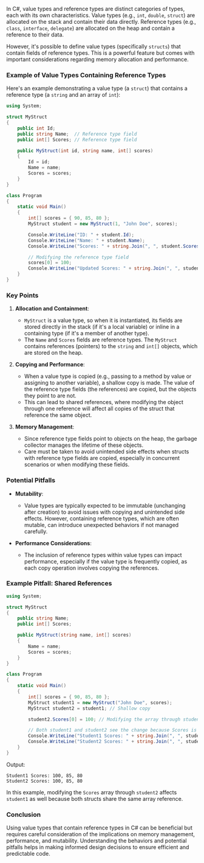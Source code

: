 In C#, value types and reference types are distinct categories of types, each with its own characteristics. Value types (e.g., `int`, `double`, `struct`) are allocated on the stack and contain their data directly. Reference types (e.g., `class`, `interface`, `delegate`) are allocated on the heap and contain a reference to their data.

However, it's possible to define value types (specifically `structs`) that contain fields of reference types. This is a powerful feature but comes with important considerations regarding memory allocation and performance.

### Example of Value Types Containing Reference Types

Here's an example demonstrating a value type (a `struct`) that contains a reference type (a `string` and an array of `int`):

```csharp
using System;

struct MyStruct
{
    public int Id;
    public string Name;  // Reference type field
    public int[] Scores; // Reference type field

    public MyStruct(int id, string name, int[] scores)
    {
        Id = id;
        Name = name;
        Scores = scores;
    }
}

class Program
{
    static void Main()
    {
        int[] scores = { 90, 85, 80 };
        MyStruct student = new MyStruct(1, "John Doe", scores);

        Console.WriteLine("ID: " + student.Id);
        Console.WriteLine("Name: " + student.Name);
        Console.WriteLine("Scores: " + string.Join(", ", student.Scores));

        // Modifying the reference type field
        scores[0] = 100;
        Console.WriteLine("Updated Scores: " + string.Join(", ", student.Scores));
    }
}
```

### Key Points

1. **Allocation and Containment**:
   - `MyStruct` is a value type, so when it is instantiated, its fields are stored directly in the stack (if it's a local variable) or inline in a containing type (if it's a member of another type).
   - The `Name` and `Scores` fields are reference types. The `MyStruct` contains references (pointers) to the `string` and `int[]` objects, which are stored on the heap.

2. **Copying and Performance**:
   - When a value type is copied (e.g., passing to a method by value or assigning to another variable), a shallow copy is made. The value of the reference type fields (the references) are copied, but the objects they point to are not.
   - This can lead to shared references, where modifying the object through one reference will affect all copies of the struct that reference the same object.

3. **Memory Management**:
   - Since reference type fields point to objects on the heap, the garbage collector manages the lifetime of these objects.
   - Care must be taken to avoid unintended side effects when structs with reference type fields are copied, especially in concurrent scenarios or when modifying these fields.

### Potential Pitfalls

- **Mutability**:
  - Value types are typically expected to be immutable (unchanging after creation) to avoid issues with copying and unintended side effects. However, containing reference types, which are often mutable, can introduce unexpected behaviors if not managed carefully.

- **Performance Considerations**:
  - The inclusion of reference types within value types can impact performance, especially if the value type is frequently copied, as each copy operation involves copying the references.

### Example Pitfall: Shared References

```csharp
using System;

struct MyStruct
{
    public string Name;
    public int[] Scores;

    public MyStruct(string name, int[] scores)
    {
        Name = name;
        Scores = scores;
    }
}

class Program
{
    static void Main()
    {
        int[] scores = { 90, 85, 80 };
        MyStruct student1 = new MyStruct("John Doe", scores);
        MyStruct student2 = student1; // Shallow copy

        student2.Scores[0] = 100; // Modifying the array through student2

        // Both student1 and student2 see the change because Scores is a reference type
        Console.WriteLine("Student1 Scores: " + string.Join(", ", student1.Scores));
        Console.WriteLine("Student2 Scores: " + string.Join(", ", student2.Scores));
    }
}
```

Output:
```
Student1 Scores: 100, 85, 80
Student2 Scores: 100, 85, 80
```

In this example, modifying the `Scores` array through `student2` affects `student1` as well because both structs share the same array reference.

### Conclusion

Using value types that contain reference types in C# can be beneficial but requires careful consideration of the implications on memory management, performance, and mutability. Understanding the behaviors and potential pitfalls helps in making informed design decisions to ensure efficient and predictable code.